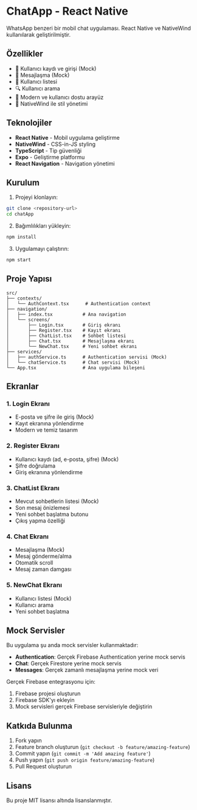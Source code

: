 # ChatApp - React Native

WhatsApp benzeri bir mobil chat uygulaması. React Native ve NativeWind kullanılarak geliştirilmiştir.

## Özellikler

- 🔐 Kullanıcı kaydı ve girişi (Mock)
- 💬 Mesajlaşma (Mock)
- 👥 Kullanıcı listesi
- 🔍 Kullanıcı arama
- 📱 Modern ve kullanıcı dostu arayüz
- 🌙 NativeWind ile stil yönetimi

## Teknolojiler

- **React Native** - Mobil uygulama geliştirme
- **NativeWind** - CSS-in-JS styling
- **TypeScript** - Tip güvenliği
- **Expo** - Geliştirme platformu
- **React Navigation** - Navigation yönetimi

## Kurulum

1. Projeyi klonlayın:
```bash
git clone <repository-url>
cd chatApp
```

2. Bağımlılıkları yükleyin:
```bash
npm install
```

3. Uygulamayı çalıştırın:
```bash
npm start
```

## Proje Yapısı

```
src/
├── contexts/
│   └── AuthContext.tsx      # Authentication context
├── navigation/
│   ├── index.tsx           # Ana navigation
│   └── screens/
│       ├── Login.tsx       # Giriş ekranı
│       ├── Register.tsx    # Kayıt ekranı
│       ├── ChatList.tsx    # Sohbet listesi
│       ├── Chat.tsx        # Mesajlaşma ekranı
│       └── NewChat.tsx     # Yeni sohbet ekranı
├── services/
│   ├── authService.ts      # Authentication servisi (Mock)
│   └── chatService.ts      # Chat servisi (Mock)
└── App.tsx                 # Ana uygulama bileşeni
```

## Ekranlar

### 1. Login Ekranı
- E-posta ve şifre ile giriş (Mock)
- Kayıt ekranına yönlendirme
- Modern ve temiz tasarım

### 2. Register Ekranı
- Kullanıcı kaydı (ad, e-posta, şifre) (Mock)
- Şifre doğrulama
- Giriş ekranına yönlendirme

### 3. ChatList Ekranı
- Mevcut sohbetlerin listesi (Mock)
- Son mesaj önizlemesi
- Yeni sohbet başlatma butonu
- Çıkış yapma özelliği

### 4. Chat Ekranı
- Mesajlaşma (Mock)
- Mesaj gönderme/alma
- Otomatik scroll
- Mesaj zaman damgası

### 5. NewChat Ekranı
- Kullanıcı listesi (Mock)
- Kullanıcı arama
- Yeni sohbet başlatma

## Mock Servisler

Bu uygulama şu anda mock servisler kullanmaktadır:

- **Authentication**: Gerçek Firebase Authentication yerine mock servis
- **Chat**: Gerçek Firestore yerine mock servis
- **Messages**: Gerçek zamanlı mesajlaşma yerine mock veri

Gerçek Firebase entegrasyonu için:
1. Firebase projesi oluşturun
2. Firebase SDK'yı ekleyin
3. Mock servisleri gerçek Firebase servisleriyle değiştirin

## Katkıda Bulunma

1. Fork yapın
2. Feature branch oluşturun (`git checkout -b feature/amazing-feature`)
3. Commit yapın (`git commit -m 'Add amazing feature'`)
4. Push yapın (`git push origin feature/amazing-feature`)
5. Pull Request oluşturun

## Lisans

Bu proje MIT lisansı altında lisanslanmıştır.
